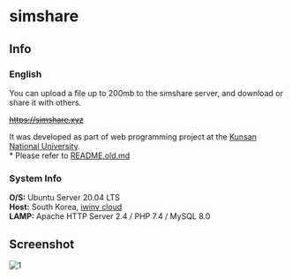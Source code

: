# simshare

## Info

### English

You can upload a file up to 200mb to the simshare server, and download or share it with others.

<s><a href = "https://simshare.xyz">https://simshare.xyz</a></s><br>

It was developed as part of web programming project at the <a href = "https://www.kunsan.ac.kr/en/index.kunsan">Kunsan National University</a>.
<br>* Please refer to <a href = "https://github.com/antibiotics11/simshare/blob/main/README.old.md">README.old.md</a>


### System Info

<b>O/S:</b> Ubuntu Server 20.04 LTS <br>
<b>Host:</b> South Korea, <a href = "https://iwinv.kr/">iwinv cloud</a> <br>
<b>LAMP:</b> Apache HTTP Server 2.4 / PHP 7.4 / MySQL 8.0 <br>

## Screenshot

![1](https://user-images.githubusercontent.com/75349747/126364513-fd76d311-796f-4257-b96c-e41e364ddbda.PNG)

